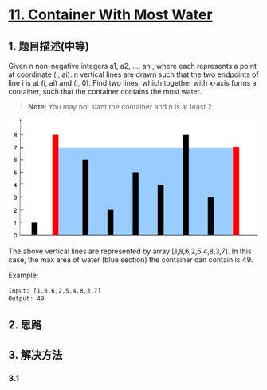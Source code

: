 # [11. Container With Most Water](https://leetcode-cn.com/problems/container-with-most-water/)

## 1. 题目描述\(中等\)

Given n non-negative integers a1, a2, ..., an , where each represents a point at coordinate \(i, ai\). n vertical lines are drawn such that the two endpoints of line i is at \(i, ai\) and \(i, 0\). Find two lines, which together with x-axis forms a container, such that the container contains the most water.

> **Note**: You may not slant the container and n is at least 2.

![](/assets/001-100/011-problem-1.png)

The above vertical lines are represented by array \[1,8,6,2,5,4,8,3,7\]. In this case, the max area of water \(blue section\) the container can contain is 49.

Example:

```
Input: [1,8,6,2,5,4,8,3,7]
Output: 49
```

## 2. 思路

## 3. 解决方法

### 3.1



